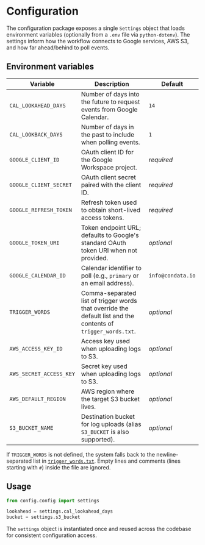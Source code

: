 # Configuration

The configuration package exposes a single `Settings` object that loads environment
variables (optionally from a `.env` file via `python-dotenv`).  The settings inform how the
workflow connects to Google services, AWS S3, and how far ahead/behind to poll events.

## Environment variables

| Variable | Description | Default |
|----------|-------------|---------|
| `CAL_LOOKAHEAD_DAYS` | Number of days into the future to request events from Google Calendar. | `14` |
| `CAL_LOOKBACK_DAYS` | Number of days in the past to include when polling events. | `1` |
| `GOOGLE_CLIENT_ID` | OAuth client ID for the Google Workspace project. | _required_ |
| `GOOGLE_CLIENT_SECRET` | OAuth client secret paired with the client ID. | _required_ |
| `GOOGLE_REFRESH_TOKEN` | Refresh token used to obtain short-lived access tokens. | _required_ |
| `GOOGLE_TOKEN_URI` | Token endpoint URL; defaults to Google's standard OAuth token URI when not provided. | _optional_ |
| `GOOGLE_CALENDAR_ID` | Calendar identifier to poll (e.g., `primary` or an email address). | `info@condata.io` |
| `TRIGGER_WORDS` | Comma-separated list of trigger words that override the default list and the contents of `trigger_words.txt`. | _optional_ |
| `AWS_ACCESS_KEY_ID` | Access key used when uploading logs to S3. | _optional_ |
| `AWS_SECRET_ACCESS_KEY` | Secret key used when uploading logs to S3. | _optional_ |
| `AWS_DEFAULT_REGION` | AWS region where the target S3 bucket lives. | _optional_ |
| `S3_BUCKET_NAME` | Destination bucket for log uploads (alias `S3_BUCKET` is also supported). | _optional_ |

If `TRIGGER_WORDS` is not defined, the system falls back to the newline-separated list in
[`trigger_words.txt`](trigger_words.txt).  Empty lines and comments (lines starting with `#`)
inside the file are ignored.

## Usage

```python
from config.config import settings

lookahead = settings.cal_lookahead_days
bucket = settings.s3_bucket
```

The `settings` object is instantiated once and reused across the codebase for consistent
configuration access.
